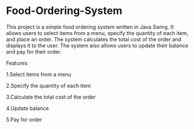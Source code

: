 # Food-Ordering-System
This project is a simple food ordering system written in Java Swing. It allows users to select items from a menu, specify the quantity of each item, and place an order. The system calculates the total cost of the order and displays it to the user. The system also allows users to update their balance and pay for their order.

Features:

1.Select items from a menu

2.Specify the quantity of each item

3.Calculate the total cost of the order

4.Update balance

5.Pay for order
